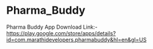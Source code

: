 # Pharma_Buddy

Pharma Buddy App Download Link:- https://play.google.com/store/apps/details?id=com.marathidevelopers.pharmabuddy&hl=en&gl=US
